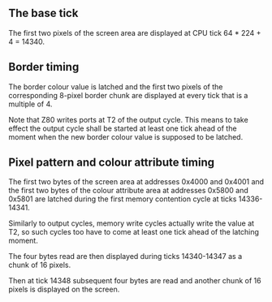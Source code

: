 
## The base tick

The first two pixels of the screen area are displayed at CPU tick
64 * 224 + 4 = 14340.


## Border timing

The border colour value is latched and the first two pixels of
the corresponding 8-pixel border chunk are displayed at every
tick that is a multiple of 4.

Note that Z80 writes ports at T2 of the output cycle.
This means to take effect the output cycle shall be started at
least one tick ahead of the moment when the new border colour
value is supposed to be latched.


## Pixel pattern and colour attribute timing

The first two bytes of the screen area at addresses 0x4000 and
0x4001 and the first two bytes of the colour attribute area at
addresses 0x5800 and 0x5801 are latched during the first memory
contention cycle at ticks 14336-14341.

Similarly to output cycles, memory write cycles actually write
the value at T2, so such cycles too have to come at least one
tick ahead of the latching moment.

The four bytes read are then displayed during ticks 14340-14347
as a chunk of 16 pixels.

Then at tick 14348 subsequent four bytes are read and another
chunk of 16 pixels is displayed on the screen.

